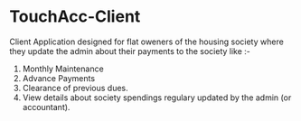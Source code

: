 # TouchAcc-Client

Client Application designed for flat oweners of the housing society where they update the admin about their payments to the society like :-
  1. Monthly Maintenance
  2. Advance Payments
  3. Clearance of previous dues.
  4. View details about society spendings regulary updated by the admin (or accountant).
  
